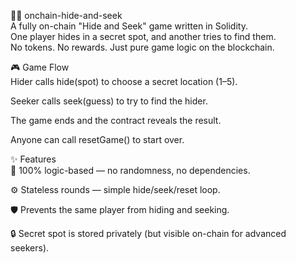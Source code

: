 🕵️‍♀️ onchain-hide-and-seek         
A fully on-chain "Hide and Seek" game written in Solidity.        
One player hides in a secret spot, and another tries to find them.      
No tokens. No rewards. Just pure game logic on the blockchain.          
          
🎮 Game Flow        
Hider calls hide(spot) to choose a secret location (1–5).      
           
Seeker calls seek(guess) to try to find the hider.   
      
The game ends and the contract reveals the result.       
       
Anyone can call resetGame() to start over.    
          
✨ Features   
🧠 100% logic-based — no randomness, no dependencies.    
      
⚙️ Stateless rounds — simple hide/seek/reset loop.    
     
🛡️ Prevents the same player from hiding and seeking.    
        
🔒 Secret spot is stored privately (but visible on-chain for advanced seekers).   
 
